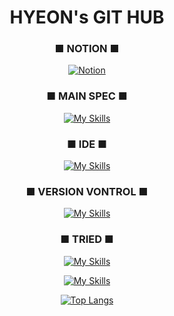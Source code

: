 
<!--
**hyeon23/hyeon23** is a ✨ _special_ ✨ repository because its `README.md` (this file) appears on your GitHub profile.

Here are some ideas to get you started:

- 🔭 I’m currently working on ...
- 🌱 I’m currently learning ...
- 👯 I’m looking to collaborate on ...
- 🤔 I’m looking for help with ...
- 💬 Ask me about ...
- 📫 How to reach me: ...
- 😄 Pronouns: ...
- ⚡ Fun fact: ...
-->


<div align="center">

<h1>HYEON's GIT HUB</h1>

<!-- ![Zlaepek's GitHub stats](https://github-readme-stats.vercel.app/api?username=hyeon23&show_icons=true&theme=radical) -->

### ■ NOTION ■
[![Notion](https://img.shields.io/badge/Notion-%23000000.svg?style=for-the-badge&logo=notion&logoColor=white)](https://versed-pigment-371.notion.site/4a696b9f0df7439fa4e081e6cfbfddcf?pvs=4)

### ■ MAIN SPEC ■
[![My Skills](https://skillicons.dev/icons?i=unity,cs,cpp,c)](https://skillicons.dev)<br>

### ■ IDE ■
[![My Skills](https://skillicons.dev/icons?i=visualstudio,vscode,idea)](https://skillicons.dev)<br>

### ■ VERSION VONTROL ■
[![My Skills](https://skillicons.dev/icons?i=github,git)](https://skillicons.dev)<br>

### ■ TRIED ■
[![My Skills](https://skillicons.dev/icons?i=html,css,js,java,linux,lua)](https://skillicons.dev)<br>

[![My Skills](https://skillicons.dev/icons?i=py,kotlin,androidstudio,firebase,postman)](https://skillicons.dev)<br>

[![Top Langs](https://github-readme-stats.vercel.app/api/top-langs/?username=zlaepek&layout=compact)](https://github.com/hyeon23/github-readme-stats)

</div>